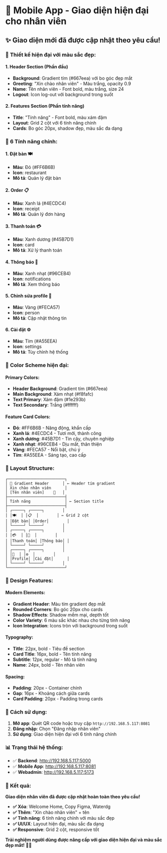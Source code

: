 # 🎨 Mobile App - Giao diện hiện đại cho nhân viên

## ✨ **Giao diện mới đã được cập nhật theo yêu cầu!**

### 🎨 **Thiết kế hiện đại với màu sắc đẹp:**

#### **1. Header Section (Phần đầu)**
- **Background**: Gradient tím (#667eea) với bo góc đẹp mắt
- **Greeting**: "Xin chào nhân viên" - Màu trắng, opacity 0.9
- **Name**: Tên nhân viên - Font bold, màu trắng, size 24
- **Logout**: Icon log-out với background trong suốt

#### **2. Features Section (Phần tính năng)**
- **Title**: "Tính năng" - Font bold, màu xám đậm
- **Layout**: Grid 2 cột với 6 tính năng chính
- **Cards**: Bo góc 20px, shadow đẹp, màu sắc đa dạng

### 🎯 **6 Tính năng chính:**

#### **1. Đặt bàn** 🍽️
- **Màu**: Đỏ (#FF6B6B)
- **Icon**: restaurant
- **Mô tả**: Quản lý đặt bàn

#### **2. Order** 📋
- **Màu**: Xanh lá (#4ECDC4)
- **Icon**: receipt
- **Mô tả**: Quản lý đơn hàng

#### **3. Thanh toán** 💳
- **Màu**: Xanh dương (#45B7D1)
- **Icon**: card
- **Mô tả**: Xử lý thanh toán

#### **4. Thông báo** 🔔
- **Màu**: Xanh nhạt (#96CEB4)
- **Icon**: notifications
- **Mô tả**: Xem thông báo

#### **5. Chỉnh sửa profile** 👤
- **Màu**: Vàng (#FECA57)
- **Icon**: person
- **Mô tả**: Cập nhật thông tin

#### **6. Cài đặt** ⚙️
- **Màu**: Tím (#A55EEA)
- **Icon**: settings
- **Mô tả**: Tùy chỉnh hệ thống

### 🎨 **Color Scheme hiện đại:**

#### **Primary Colors:**
- **Header Background**: Gradient tím (#667eea)
- **Main Background**: Xám nhạt (#f8fafc)
- **Text Primary**: Xám đậm (#1e293b)
- **Text Secondary**: Trắng (#ffffff)

#### **Feature Card Colors:**
- **Đỏ**: #FF6B6B - Năng động, khẩn cấp
- **Xanh lá**: #4ECDC4 - Tươi mới, thành công
- **Xanh dương**: #45B7D1 - Tin cậy, chuyên nghiệp
- **Xanh nhạt**: #96CEB4 - Dịu mắt, thân thiện
- **Vàng**: #FECA57 - Nổi bật, chú ý
- **Tím**: #A55EEA - Sáng tạo, cao cấp

### 📱 **Layout Structure:**

```
┌─────────────────────────┐
│ 🌈 Gradient Header      │ ← Header tím gradient
│ Xin chào nhân viên      │
│ [Tên nhân viên]    🚪   │
├─────────────────────────┤
│ Tính năng               │ ← Section title
├─────────────────────────┤
│ ┌─────┐ ┌─────┐        │
│ │🍽️  │ │📋  │        │ ← Grid 2 cột
│ │Đặt bàn│ │Order│        │
│ └─────┘ └─────┘        │
│ ┌─────┐ ┌─────┐        │
│ │💳  │ │🔔  │        │
│ │Thanh toán│ │Thông báo│ │
│ └─────┘ └─────┘        │
│ ┌─────┐ ┌─────┐        │
│ │👤  │ │⚙️  │        │
│ │Profile│ │Cài đặt│      │
│ └─────┘ └─────┘        │
└─────────────────────────┘
```

### 🎨 **Design Features:**

#### **Modern Elements:**
- **Gradient Header**: Màu tím gradient đẹp mắt
- **Rounded Corners**: Bo góc 20px cho cards
- **Shadow Effects**: Shadow mềm mại, depth tốt
- **Color Variety**: 6 màu sắc khác nhau cho từng tính năng
- **Icon Integration**: Icons tròn với background trong suốt

#### **Typography:**
- **Title**: 22px, bold - Tiêu đề section
- **Card Title**: 16px, bold - Tên tính năng
- **Subtitle**: 12px, regular - Mô tả tính năng
- **Name**: 24px, bold - Tên nhân viên

#### **Spacing:**
- **Padding**: 20px - Container chính
- **Gap**: 16px - Khoảng cách giữa cards
- **Card Padding**: 20px - Padding trong cards

### 🚀 **Cách sử dụng:**

1. **Mở app**: Quét QR code hoặc truy cập `http://192.168.5.117:8081`
2. **Đăng nhập**: Chọn "Đăng nhập nhân viên"
3. **Sử dụng**: Giao diện hiện đại với 6 tính năng chính

### 📊 **Trạng thái hệ thống:**

- ✅ **Backend**: http://192.168.5.117:5000
- ✅ **Mobile App**: http://192.168.5.117:8081
- ✅ **Webadmin**: http://192.168.5.117:5173

### 🎉 **Kết quả:**

**Giao diện nhân viên đã được cập nhật hoàn toàn theo yêu cầu!**

- **✅ Xóa**: Welcome Home, Copy Figma, Waterdg
- **✅ Thêm**: "Xin chào nhân viên" + tên
- **✅ Tính năng**: 6 tính năng chính với màu sắc đẹp
- **✅ UI/UX**: Layout hiện đại, màu sắc đa dạng
- **✅ Responsive**: Grid 2 cột, responsive tốt

**Trải nghiệm người dùng được nâng cấp với giao diện hiện đại và màu sắc đẹp mắt!** 🎨✨
